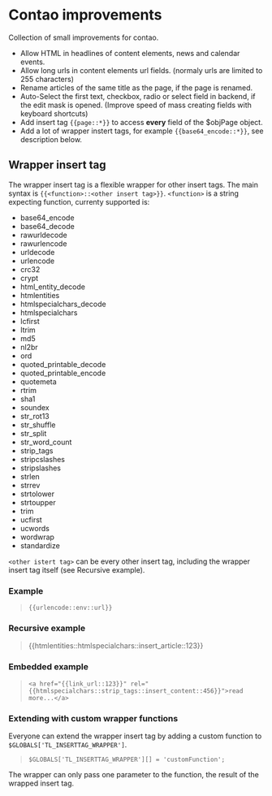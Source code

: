# Contao improvements

Collection of small improvements for contao.

- Allow HTML in headlines of content elements, news and calendar events.
- Allow long urls in content elements url fields. (normaly urls are limited to 255 characters)
- Rename articles of the same title as the page, if the page is renamed.
- Auto-Select the first text, checkbox, radio or select field in backend, if the edit mask is opened. (Improve speed of mass creating fields with keyboard shortcuts)
- Add insert tag `{{page::*}}` to access **every** field of the $objPage object.
- Add a lot of wrapper instert tags, for example `{{base64_encode::*}}`, see description below.

## Wrapper insert tag

The wrapper insert tag is a flexible wrapper for other insert tags. The main syntax is `{{<function>::<other insert tag>}}`.
`<function>` is a string expecting function, currenty supported is:

- base64\_encode
- base64\_decode
- rawurldecode
- rawurlencode
- urldecode
- urlencode
- crc32
- crypt
- html\_entity\_decode
- htmlentities
- htmlspecialchars\_decode
- htmlspecialchars
- lcfirst
- ltrim
- md5
- nl2br
- ord
- quoted\_printable\_decode
- quoted\_printable\_encode
- quotemeta
- rtrim
- sha1
- soundex
- str\_rot13
- str\_shuffle
- str\_split
- str\_word\_count
- strip\_tags
- stripcslashes
- stripslashes
- strlen
- strrev
- strtolower
- strtoupper
- trim
- ucfirst
- ucwords
- wordwrap
- standardize

`<other istert tag>` can be every other insert tag, including the wrapper insert tag itself (see Recursive example).

### Example

> `{{urlencode::env::url}}`

### Recursive example

> {{htmlentities::htmlspecialchars::insert\_article::123}}

### Embedded example

> `<a href="{{link_url::123}}" rel="{{htmlspecialchars::strip_tags::insert_content::456}}">read more...</a>`

### Extending with custom wrapper functions

Everyone can extend the wrapper insert tag by adding a custom function to `$GLOBALS['TL_INSERTTAG_WRAPPER']`.

> `$GLOBALS['TL_INSERTTAG_WRAPPER'][] = 'customFunction';`

The wrapper can only pass one parameter to the function, the result of the wrapped insert tag.

